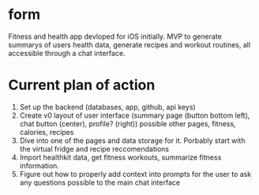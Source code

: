 # form
Fitness and health app devloped for iOS initially. MVP to generate summarys of users health data, generate recipes and workout routines, all accessible through a chat interface.
# Current plan of action
1. Set up the backend (databases, app, github, api keys)
2. Create v0 layout of user interface (summary page (button bottom left), chat button (center), profile? (right)) possible other pages, fitness, calories, recipes
3. Dive into one of the pages and data storage for it. Porbably start with the virtual fridge and recipe reccomendations
4. Import healthkit data, get fitness workouts, summarize fitness information.
5. Figure out how to properly add context into prompts for the user to ask any questions possible to the main chat interface
